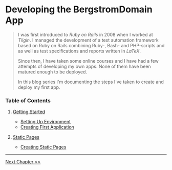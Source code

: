 # Developing the BergstromDomain App #
> I was first introduced to *Ruby on Rails* in 2008 when I worked at *Tilgin*.  I managed the development of a test automation framework based on Ruby on Rails combining Ruby-, Bash- and PHP-scripts and as well as test specifications and reports written in *LaTeX*.
>
> Since then, I have taken some online courses and I have had a few attempts of developing my own apps. None of them have been matured enough to be deployed. 
>
> In this blog series I'm documenting the steps I've taken to create and deploy my first app.


### Table of Contents ###
1. [Getting Started](./section_1_getting_started/1_0_getting_started_toc.md)
    - [Setting Up Environment](./section_1_getting_started/1_1_setting_up_environment.md)
    - [Creating First Application](./section_1_getting_started/1_2_creating_a_new_application.md)

2. [Static Pages](./section_2_static_pages/2_0_static_pages_toc.md)
    - [Creating Static Pages](./section_2_creating_static_pages/2_1_creating_static_pages.md)

----------
[Next Chapter >>](./section_1_getting_started/1_0_getting_started_toc.md)